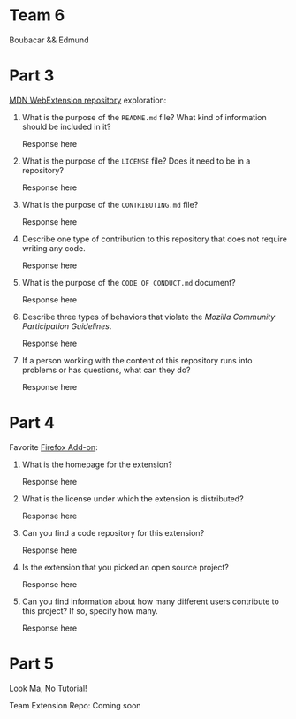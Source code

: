 # Team 6
Boubacar && Edmund

# Part 3

[MDN WebExtension repository](https://github.com/mdn/webextensions-examples) exploration:

1. What is the purpose of the `README.md` file? What kind of information should be included in it?

   Response here

2. What is the purpose of the `LICENSE` file? Does it need to be in a repository?

   Response here

3. What is the purpose of the `CONTRIBUTING.md` file?

   Response here

4. Describe one type of contribution to this repository that does not require writing any code.

   Response here

5. What is the purpose of the `CODE_OF_CONDUCT.md` document?

   Response here

6. Describe three types of behaviors that violate the _Mozilla Community Participation Guidelines_.

   Response here

7. If a person working with the content of this repository runs into problems or has questions, what can they do?

   Response here
  
# Part 4

Favorite [Firefox Add-on](https://addons.mozilla.org/en-US/firefox/):

1. What is the homepage for the extension?

   Response here
   
2. What is the license under which the extension is distributed?

   Response here
   
3. Can you find a code repository for this extension?

   Response here
   
4. Is the extension that you picked an open source project?

   Response here
   
5. Can you find information about how many different users contribute to this project? If so, specify how many.

   Response here

# Part 5

Look Ma, No Tutorial! 

Team Extension Repo: Coming soon
